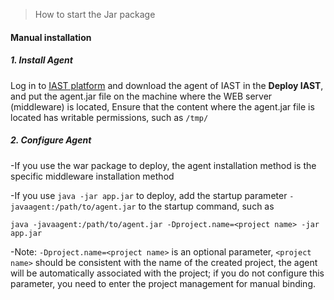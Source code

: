 > How to start the Jar package

#### Manual installation

##### 1. Install Agent

Log in to [IAST platform](https://iast.huoxian.cn/login) and download the agent of IAST in the **Deploy IAST**, and put the agent.jar file on the machine where the WEB server (middleware) is located, Ensure that the content where the agent.jar file is located has writable permissions, such as `/tmp/`
 
##### 2. Configure Agent

-If you use the war package to deploy, the agent installation method is the specific middleware installation method
  
-If you use `java -jar app.jar` to deploy, add the startup parameter `-javaagent:/path/to/agent.jar` to the startup command, such as
```shell
java -javaagent:/path/to/agent.jar -Dproject.name=<project name> -jar app.jar
```

-Note: `-Dproject.name=<project name>` is an optional parameter, `<project name>` should be consistent with the name of the created project, the agent will be automatically associated with the project; if you do not configure this parameter, you need to enter the project management for manual binding.
